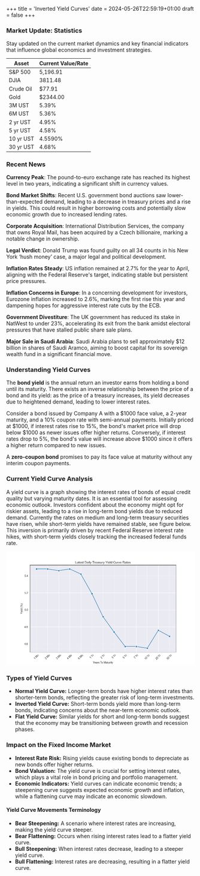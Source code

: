 +++
title = 'Inverted Yield Curves'
date = 2024-05-26T22:59:19+01:00
draft = false
+++

### Market Update: Statistics
Stay updated on the current market dynamics and key financial indicators that influence global economics and investment strategies.

| Asset           | Current Value/Rate   |
|-----------------|---------------------|
| S&P 500         | 5,196.91            |
| DJIA            | 3811.48             |
| Crude Oil       | $77.91              |
| Gold            | $2344.00            |
| 3M UST          | 5.39%               |
| 6M UST          | 5.36%               |
| 2 yr UST        | 4.95%               |
| 5 yr UST        | 4.58%               |
| 10 yr UST       | 4.5590%             |
| 30 yr UST       | 4.68%               |

### Recent News

**Currency Peak**: The pound-to-euro exchange rate has reached its highest level in two years, indicating a significant shift in currency values.

**Bond Market Shifts**: Recent U.S. government bond auctions saw lower-than-expected demand, leading to a decrease in treasury prices and a rise in yields. This could result in higher borrowing costs and potentially slow economic growth due to increased lending rates.

**Corporate Acquisition**: International Distribution Services, the company that owns Royal Mail, has been acquired by a Czech billionaire, marking a notable change in ownership.

**Legal Verdict**: Donald Trump was found guilty on all 34 counts in his New York ‘hush money’ case, a major legal and political development.

**Inflation Rates Steady**: US inflation remained at 2.7% for the year to April, aligning with the Federal Reserve's target, indicating stable but persistent price pressures.

**Inflation Concerns in Europe**: In a concerning development for investors, Eurozone inflation increased to 2.6%, marking the first rise this year and dampening hopes for aggressive interest rate cuts by the ECB.

**Government Divestiture**: The UK government has reduced its stake in NatWest to under 23%, accelerating its exit from the bank amidst electoral pressures that have stalled public share sale plans.

**Major Sale in Saudi Arabia**: Saudi Arabia plans to sell approximately $12 billion in shares of Saudi Aramco, aiming to boost capital for its sovereign wealth fund in a significant financial move.

### Understanding Yield Curves

The **bond yield** is the annual return an investor earns from holding a bond until its maturity. There exists an inverse relationship between the price of a bond and its yield: as the price of a treasury increases, its yield decreases due to heightened demand, leading to lower interest rates.

Consider a bond issued by Company A with a $1000 face value, a 2-year maturity, and a 10% coupon rate with semi-annual payments. Initially priced at $1000, if interest rates rise to 15%, the bond's market price will drop below $1000 as newer issues offer higher returns. Conversely, if interest rates drop to 5%, the bond's value will increase above $1000 since it offers a higher return compared to new issues.

A **zero-coupon bond** promises to pay its face value at maturity without any interim coupon payments.

### Current Yield Curve Analysis

A yield curve is a graph showing the interest rates of bonds of equal credit quality but varying maturity dates. It is an essential tool for assessing economic outlook. Investors confident about the economy might opt for riskier assets, leading to a rise in long-term bond yields due to reduced demand. Currently the rates on medium and long-term treasury securities have risen, while short-term yields have remained stable, see figure below. This inversion is primarily driven by recent Federal Reserve interest rate hikes, with short-term yields closely tracking the increased federal funds rate.

![Yield Curve](images/yieldCurve.png)

### Types of Yield Curves
- **Normal Yield Curve:** Longer-term bonds have higher interest rates than shorter-term bonds, reflecting the greater risk of long-term investments.
- **Inverted Yield Curve:** Short-term bonds yield more than long-term bonds, indicating concerns about the near-term economic outlook.
- **Flat Yield Curve:** Similar yields for short and long-term bonds suggest that the economy may be transitioning between growth and recession phases.

### Impact on the Fixed Income Market

- **Interest Rate Risk:** Rising yields cause existing bonds to depreciate as new bonds offer higher returns.
- **Bond Valuation:** The yield curve is crucial for setting interest rates, which plays a vital role in bond pricing and portfolio management.
- **Economic Indicators:** Yield curves can indicate economic trends; a steepening curve suggests expected economic growth and inflation, while a flattening curve may indicate an economic slowdown.

#### Yield Curve Movements Terminology
- **Bear Steepening:** A scenario where interest rates are increasing, making the yield curve steeper.
- **Bear Flattening:** Occurs when rising interest rates lead to a flatter yield curve.
- **Bull Steepening:** When interest rates decrease, leading to a steeper yield curve.
- **Bull Flattening:** Interest rates are decreasing, resulting in a flatter yield curve.